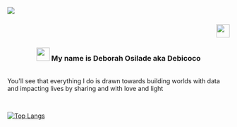 ![](https://github.com/DeborahOsilade/DeborahOsilade/blob/main/Images/githb.png)
<h3 align="right"><img src="https://raw.githubusercontent.com/MartinHeinz/MartinHeinz/master/eyes.gif" width="30px">
<h3 align="center"><img src="https://raw.githubusercontent.com/MartinHeinz/MartinHeinz/master/wave.gif" width="30px"> My name is Deborah Osilade aka Debicoco </h1>


<br/> You'll see that everything I do is drawn towards building worlds with data and impacting lives by sharing and with love and light<br/>
                                                                

<br/>

[![Top Langs](https://github-readme-stats.vercel.app/api/top-langs/?username=deborahosilade&langs_count=8)](https://github.com/deborahosilade/github-readme-stats)

